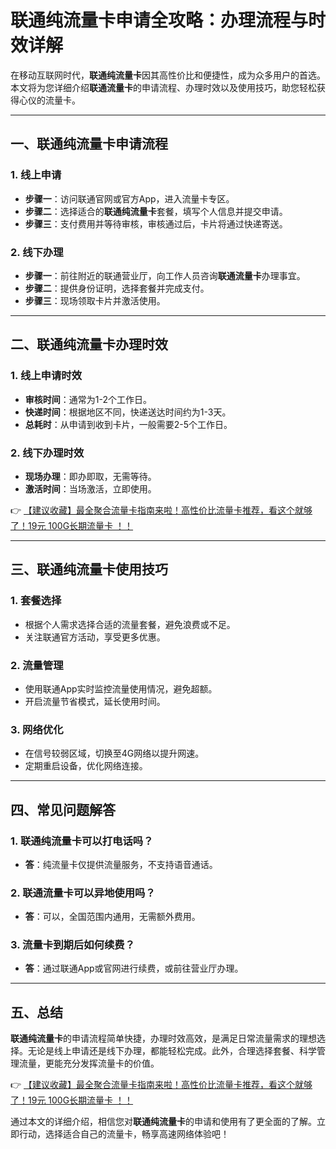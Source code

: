 # 联通纯流量卡申请全攻略：办理流程与时效详解

在移动互联网时代，**联通纯流量卡**因其高性价比和便捷性，成为众多用户的首选。本文将为您详细介绍**联通流量卡**的申请流程、办理时效以及使用技巧，助您轻松获得心仪的流量卡。

---

## 一、联通纯流量卡申请流程

### 1. 线上申请
- **步骤一**：访问联通官网或官方App，进入流量卡专区。
- **步骤二**：选择适合的**联通纯流量卡**套餐，填写个人信息并提交申请。
- **步骤三**：支付费用并等待审核，审核通过后，卡片将通过快递寄送。

### 2. 线下办理
- **步骤一**：前往附近的联通营业厅，向工作人员咨询**联通流量卡**办理事宜。
- **步骤二**：提供身份证明，选择套餐并完成支付。
- **步骤三**：现场领取卡片并激活使用。

---

## 二、联通纯流量卡办理时效

### 1. 线上申请时效
- **审核时间**：通常为1-2个工作日。
- **快递时间**：根据地区不同，快递送达时间约为1-3天。
- **总耗时**：从申请到收到卡片，一般需要2-5个工作日。

### 2. 线下办理时效
- **现场办理**：即办即取，无需等待。
- **激活时间**：当场激活，立即使用。

👉 [【建议收藏】最全聚合流量卡指南来啦！高性价比流量卡推荐，看这个就够了！19元 100G长期流量卡 ！！](https://bit.ly/Liuliangka)

---

## 三、联通纯流量卡使用技巧

### 1. 套餐选择
- 根据个人需求选择合适的流量套餐，避免浪费或不足。
- 关注联通官方活动，享受更多优惠。

### 2. 流量管理
- 使用联通App实时监控流量使用情况，避免超额。
- 开启流量节省模式，延长使用时间。

### 3. 网络优化
- 在信号较弱区域，切换至4G网络以提升网速。
- 定期重启设备，优化网络连接。

---

## 四、常见问题解答

### 1. 联通纯流量卡可以打电话吗？
- **答**：纯流量卡仅提供流量服务，不支持语音通话。

### 2. 联通流量卡可以异地使用吗？
- **答**：可以，全国范围内通用，无需额外费用。

### 3. 流量卡到期后如何续费？
- **答**：通过联通App或官网进行续费，或前往营业厅办理。

---

## 五、总结

**联通纯流量卡**的申请流程简单快捷，办理时效高效，是满足日常流量需求的理想选择。无论是线上申请还是线下办理，都能轻松完成。此外，合理选择套餐、科学管理流量，更能充分发挥流量卡的价值。

👉 [【建议收藏】最全聚合流量卡指南来啦！高性价比流量卡推荐，看这个就够了！19元 100G长期流量卡 ！！](https://bit.ly/Liuliangka)

通过本文的详细介绍，相信您对**联通纯流量卡**的申请和使用有了更全面的了解。立即行动，选择适合自己的流量卡，畅享高速网络体验吧！